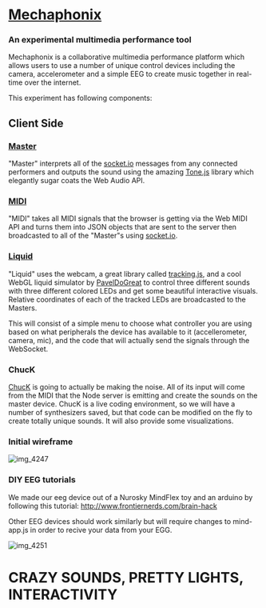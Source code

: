 # [Mechaphonix](https://mechaphonix.herokuapp.com)
### An experimental multimedia performance tool
Mechaphonix is a collaborative multimedia performance platform which allows users to use a number of unique control devices including the camera, accelerometer and a simple EEG to create music together in real-time over the internet.

This experiment has following components:
## Client Side
### [Master](https://mechaphonix.herokuapp.com/master)
"Master" interprets all of the [socket.io](https://socket.io) messages from any connected performers and outputs the sound using the amazing [Tone.js](http://tonejs.github.io) library which elegantly sugar coats the Web Audio API.

### [MIDI](https://mechaphonix.herokuapp.com/midi)
"MIDI" takes all MIDI signals that the browser is getting via the Web MIDI API and turns them into JSON objects that are sent to the server then broadcasted to all of the "Master"s using [socket.io](https://socket.io).

### [Liquid](https://mechaphonix.herokuapp.com/liquid)
"Liquid" uses the webcam, a great library called [tracking.js](https://trackingjs.com), and a cool WebGL liquid simulator by [PavelDoGreat](https://codepen.io/PavelDoGreat) to control three different sounds with three different colored LEDs and get some beautiful interactive visuals.  Relative coordinates of each of the tracked LEDs are broadcasted to the Masters.



This will consist of a simple menu to choose what controller you are using based on what peripherals the device has available to it (accellerometer, camera, mic), and the code that will actually send the signals through the WebSocket.
### ChucK
[ChucK](http://chuck.cs.princeton.edu/) is going to actually be making the noise.  All of its input will come from the MIDI that the Node server is emitting and create the sounds on the master device.  ChucK is a live coding environment, so we will have a number of synthesizers saved, but that code can be modified on the fly to create totally unique sounds.  It will also provide some visualizations.
### Initial wireframe
![img_4247](https://user-images.githubusercontent.com/8572233/35753959-46ab540a-0827-11e8-989b-924d4a2f37f6.JPG)

### DIY EEG tutorials
We made our eeg device out of a Nurosky MindFlex toy and an arduino by following this tutorial: http://www.frontiernerds.com/brain-hack

Other EEG devices should work similarly but will require changes to mind-app.js in order to recive your data from your EGG.

![img_4251](https://user-images.githubusercontent.com/8572233/35826225-bf4336dc-0a7d-11e8-8243-cfac2b832661.JPG)


# CRAZY SOUNDS, PRETTY LIGHTS, INTERACTIVITY
